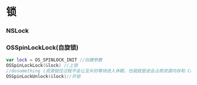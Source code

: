 # 锁

### NSLock


### OSSpinLockLock(自旋锁)

``` swift
var lock = OS_SPINLOCK_INIT //创建参数
OSSpinLockLock(&lock) //上锁
//dosomething (资源锁住过程不会让互斥的等待进入休眠，也就就是说会占用资源内存和 CPU)
OSSpinLockUnlock(&lock)//开锁
```

